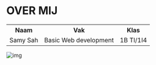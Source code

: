<!DOCTYPE html>
<html lang="en">
<head>
	<meta charset="utf-8">
</head>
<body>
  <table>
	<h1>OVER MIJ</h1>
    <tr>
      <th>Naam</th>
      <th>Vak</th>
      <th>Klas</th>
    </tr>
    <tr>
      <td>Samy Sah</td>
      <td>Basic Web development</td>
      <td>1B TI/1I4</td>
  </table>
  <img scr="![img](https://user-images.githubusercontent.com/55875247/66201841-8f9d8180-e6a4-11e9-8166-34cfce20c650.jpg)
" alt="img">
</body>
</html>
